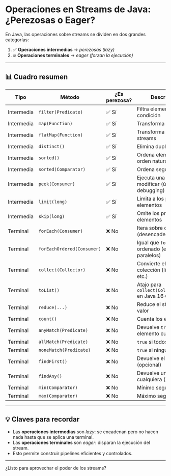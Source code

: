 # Operaciones en Streams de Java: ¿Perezosas o Eager?

En Java, las operaciones sobre streams se dividen en dos grandes categorías:

1. ✅ **Operaciones intermedias** → *perezosas (lazy)*
2. 🔚 **Operaciones terminales** → *eager (forzan la ejecución)*

---

## 📊 Cuadro resumen

| Tipo         | Método                         | ¿Es perezosa? | Descripción breve                                                  |
|--------------|--------------------------------|---------------|----------------------------------------------------------------------|
| Intermedia   | `filter(Predicate)`            | ✅ Sí         | Filtra elementos según condición                                    |
| Intermedia   | `map(Function)`                | ✅ Sí         | Transforma cada elemento                                            |
| Intermedia   | `flatMap(Function)`            | ✅ Sí         | Transforma y aplana múltiples streams                               |
| Intermedia   | `distinct()`                   | ✅ Sí         | Elimina duplicados                                                  |
| Intermedia   | `sorted()`                     | ✅ Sí         | Ordena elementos según orden natural                                |
| Intermedia   | `sorted(Comparator)`           | ✅ Sí         | Ordena según comparador                                             |
| Intermedia   | `peek(Consumer)`               | ✅ Sí         | Ejecuta una acción sin modificar (útil para debugging)              |
| Intermedia   | `limit(long)`                  | ✅ Sí         | Limita a los primeros N elementos                                   |
| Intermedia   | `skip(long)`                   | ✅ Sí         | Omite los primeros N elementos                                      |
| Terminal     | `forEach(Consumer)`            | ❌ No         | Itera sobre cada elemento (desencadena ejecución)                   |
| Terminal     | `forEachOrdered(Consumer)`     | ❌ No         | Igual que `forEach`, pero ordenado (en streams paralelos)           |
| Terminal     | `collect(Collector)`           | ❌ No         | Convierte el stream en una colección (lista, set, mapa, etc.)       |
| Terminal     | `toList()`                     | ❌ No         | Atajo para `collect(Collectors.toList())` en Java 16+               |
| Terminal     | `reduce(...)`                  | ❌ No         | Reduce el stream a un solo valor                                    |
| Terminal     | `count()`                      | ❌ No         | Cuenta los elementos                                                |
| Terminal     | `anyMatch(Predicate)`          | ❌ No         | Devuelve `true` si algún elemento cumple                            |
| Terminal     | `allMatch(Predicate)`          | ❌ No         | `true` si todos cumplen                                             |
| Terminal     | `noneMatch(Predicate)`         | ❌ No         | `true` si ninguno cumple                                            |
| Terminal     | `findFirst()`                  | ❌ No         | Devuelve el primer elemento (opcional)                              |
| Terminal     | `findAny()`                    | ❌ No         | Devuelve un elemento cualquiera (ideal en paralelos)                |
| Terminal     | `min(Comparator)`              | ❌ No         | Mínimo según comparador                                             |
| Terminal     | `max(Comparator)`              | ❌ No         | Máximo según comparador                                             |

---

## 💡 Claves para recordar

- Las **operaciones intermedias** son *lazy*: se encadenan pero no hacen nada hasta que se aplica una terminal.
- Las **operaciones terminales** son *eager*: disparan la ejecución del stream.
- Esto permite construir pipelines eficientes y controlados.

---

¿Listo para aprovechar el poder de los streams?
